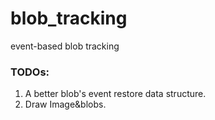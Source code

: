 # blob_tracking
event-based blob tracking



### TODOs:
1. A better blob's event restore data structure.
2. Draw Image&blobs.
